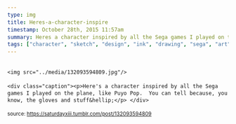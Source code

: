 ```yaml
---
type: img
title: Heres-a-character-inspire
timestamp: October 28th, 2015 11:57am
summary: Heres a character inspired by all the Sega games I played on the plane like Puyo Pop  You can tell because you know the gloves and stuffhellip
tags: ["character", "sketch", "design", "ink", "drawing", "sega", "art"]
---
```


                
                
                
                                                                                        <img src="../media/132093594809.jpg"/>
                                                                                          <div class="caption"><p>Here's a character inspired by all the Sega games I played on the plane, like Puyo Pop.  You can tell because, you know, the gloves and stuff&hellip;</p> </div>
                                    
                
                
                
                
                                
<small>source: https://saturdayxiii.tumblr.com/post/132093594809</small>